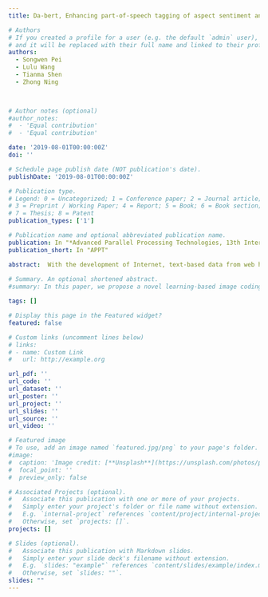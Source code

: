 ```yaml
---
title: Da-bert, Enhancing part-of-speech tagging of aspect sentiment analysis using bert

# Authors
# If you created a profile for a user (e.g. the default `admin` user), write the username (folder name) here
# and it will be replaced with their full name and linked to their profile.
authors:
  - Songwen Pei
  - Lulu Wang
  - Tianma Shen
  - Zhong Ning
   


# Author notes (optional)
#author_notes:
#  - 'Equal contribution'
#  - 'Equal contribution'

date: '2019-08-01T00:00:00Z'
doi: ''

# Schedule page publish date (NOT publication's date).
publishDate: '2019-08-01T00:00:00Z'

# Publication type.
# Legend: 0 = Uncategorized; 1 = Conference paper; 2 = Journal article;
# 3 = Preprint / Working Paper; 4 = Report; 5 = Book; 6 = Book section;
# 7 = Thesis; 8 = Patent
publication_types: ['1']

# Publication name and optional abbreviated publication name.
publication: In "*Advanced Parallel Processing Technologies, 13th International Symposium*"
publication_short: In "APPT"

abstract:  With the development of Internet, text-based data from web have grown exponentially where the data carry large amount of valuable information. As a vital branch of sentiment analysis, the aspect sentiment analysis of short text on social media has attracted interests of researchers. Aspect sentiment classifi-cation is a kind of fine-grained textual sentiment classification. Currently, the attention mechanism is mainly combined with RNN (Recurrent Neural Network) or LSTM (Long Short-Term Memory) networks. Such neural network-based sen-timent analysis model not only has a complicated computational structure, but also has computational dependence. To address the above problems and improve the accuracy of the target-based sentiment classification for short text, we pro-pose a neural network model that combines deep-attention with Bidirectional En-coder Representations from Transformers (DA-BERT). The DA-BERT model can fully mine the relationships between target words and emotional words in a sentence, and it does not require syntactic analysis of sentences or external knowledge such as sentiment lexicon. The training speed of the proposed DA-BERT model has been greatly improved while removing the computational de-pendencies of RNN structure. Compared with LSTM, TD-LSTM, TC-LSTM, AT-LSTM, ATAE-LSTM, and PAT-LSTM, the results of experiments on the dataset SemEval2014 Task4 show that the accuracy of the DA-BERT model is improved by 13.63% on average
  
# Summary. An optional shortened abstract.
#summary: In this paper, we propose a novel learning-based image coding system using transformer structures. Our context model codes latent representations in a channel-first order, followed by a 2D zigzag spatial order. Along with transformer structures, such context model more effectively extracts contextual information for better entropy coding. Further, we propose a transformer-based latent residual cross-attention prediction (LRCP) module to reduce the quantization error.  Compared to existing learned image compression approaches and traditional image compression methods, our proposed model achieved significantly better perceptual quality and RD performance. 

tags: []

# Display this page in the Featured widget?
featured: false

# Custom links (uncomment lines below)
# links:
# - name: Custom Link
#   url: http://example.org

url_pdf: ''
url_code: ''
url_dataset: ''
url_poster: ''
url_project: ''
url_slides: ''
url_source: ''
url_video: ''

# Featured image
# To use, add an image named `featured.jpg/png` to your page's folder.
#image:
#  caption: 'Image credit: [**Unsplash**](https://unsplash.com/photos/pLCdAaMFLTE)'
#  focal_point: ''
#  preview_only: false

# Associated Projects (optional).
#   Associate this publication with one or more of your projects.
#   Simply enter your project's folder or file name without extension.
#   E.g. `internal-project` references `content/project/internal-project/index.md`.
#   Otherwise, set `projects: []`.
projects: []

# Slides (optional).
#   Associate this publication with Markdown slides.
#   Simply enter your slide deck's filename without extension.
#   E.g. `slides: "example"` references `content/slides/example/index.md`.
#   Otherwise, set `slides: ""`.
slides: ""
---
```


